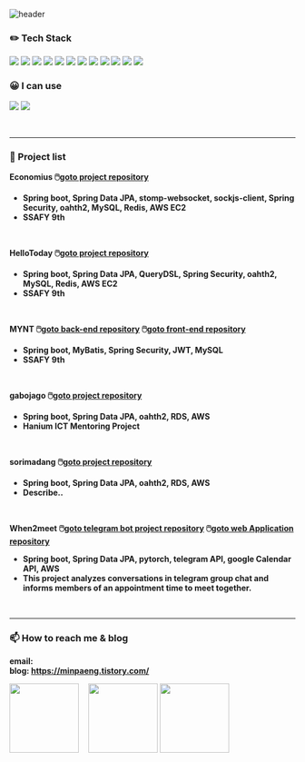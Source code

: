 ![header](https://capsule-render.vercel.app/api?type=rounded&color=FFFAFA&height=300&section=header&text=I'm%20MinJeong&fontSize=80&desc=<br/>Hello!👋&descAlignY=30)

<!--
**minpaeng/minpaeng** is a ✨ _special_ ✨ repository because its `README.md` (this file) appears on your GitHub profile.
Here are some ideas to get you started:
-->

### ✏️ Tech Stack
<img src="https://img.shields.io/badge/Spring Boot-6DB33F?style=flat&logo=Spring Boot&logoColor=white"/> <img src="https://img.shields.io/badge/Java-F09820?style=flat&logoColor=white"/> <img src="https://img.shields.io/badge/MySQL-4479A1?style=flat&logoColor=white"/> <img src="https://img.shields.io/badge/Spring Security-6DB33F?style=flat&logoColor=white"/> <img src="https://img.shields.io/badge/Spring Security-6DB33F?style=flat&logoColor=white"/> <img src="https://img.shields.io/badge/Spring Data JPA-6DB33F?style=flat&logoColor=white"/> <img src="https://img.shields.io/badge/QueryDSL-6DB33F?style=flat&logoColor=white"/> <img src="https://img.shields.io/badge/JWT-4479A1?style=flat&logoColor=white"/> <img src="https://img.shields.io/badge/Vue.js-6DB33F?style=flat&logoColor=white"/> <img src="https://img.shields.io/badge/AWS EC2-4479A1?style=flat&logoColor=white"/> <img src="https://img.shields.io/badge/Docker-4479A1?style=flat&logoColor=white"/> <img src="https://img.shields.io/badge/Jenkins-4479A1?style=flat&logoColor=white"/> 

### 😀 I can use
<img src="https://img.shields.io/badge/c++-00599C?style=flat&logo=c%2B%2B&logoColor=white"/></a> <img src="https://img.shields.io/badge/Python-3776AB?style=flat&logo=Python&logoColor=white"/>

<br>

---
  
### 📜 Project list

 <b>Economius<b/>
🖱️<a href=https://github.com/minpaeng/economius>goto project repository</a>
- Spring boot, Spring Data JPA, stomp-websocket, sockjs-client, Spring Security, oahth2, MySQL, Redis, AWS EC2
- SSAFY 9th
<br>

 <b>HelloToday<b/>
🖱️<a href=https://github.com/minpaeng/HelloToday>goto project repository</a>
- Spring boot, Spring Data JPA, QueryDSL, Spring Security, oahth2, MySQL, Redis, AWS EC2
- SSAFY 9th
<br>

 <b>MYNT<b/>
🖱️<a href=https://github.com/minpaeng/enjoytrip_api>goto back-end repository</a>
🖱️<a href=https://github.com/minpaeng/enjoytrip_vue>goto front-end repository</a>
- Spring boot, MyBatis, Spring Security, JWT, MySQL
- SSAFY 9th
<br>

 <b>gabojago<b/>
🖱️<a href=https://github.com/minpaeng/gabojago>goto project repository</a>
- Spring boot, Spring Data JPA, oahth2, RDS, AWS
- Hanium ICT Mentoring Project
<br>
  
<b>sorimadang<b/>
🖱️<a href=https://github.com/minpaeng/sorimadang-BackEnd>goto project repository</a>
- Spring boot, Spring Data JPA, oahth2, RDS, AWS
- Describe..
<br/>

<b>When2meet</b>
🖱️<a href=https://github.com/minpaeng/when2meet>goto telegram bot project repository</a> 🖱️<a href=https://github.com/minpaeng/graduate_project>goto web Application repository</a>
- Spring boot, Spring Data JPA, pytorch, telegram API, google Calendar API, AWS
- This project analyzes conversations in telegram group chat and informs members of an appointment time to meet together.
<br>

---

### 📫 How to reach me & blog
email: <br>
blog: https://minpaeng.tistory.com/


<img style="height:122px;" src="http://mazassumnida.wtf/api/v2/generate_badge?boj=kwenmj"/>&emsp;
<img style="height:122px;" src="https://github-readme-stats.vercel.app/api?username=minpaeng&show_icons=true&theme=buefy&line_height=21"/>
<img style="height:122px;" src="https://github-readme-stats.vercel.app/api/top-langs/?username=minpaeng&exclude_repo=deepLearning_3,openCV_test,cnnMnistTest,pythonGam,imageProcessing&layout=compact" />
